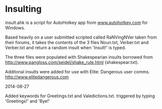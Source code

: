 Insulting
=========

insult.ahk is a script for AutoHotkey app from www.autohotkey.com for Windows.

Based heavily on a user submitted scripted called RaNVingNVer taken from their forums, it takes the contents of the 3 files Noun.txt, Verber.txt and Verber.txt and return a random insult when 'Insult!' is typed.

The three files were populated with Shakespearian insults borrowed from http://www.pangloss.com/seidel/shake_rule.html (shakespear.txt).

Additonal insults were added for use with Elite: Dangerous user comms. http://www.elitedangerous.com

2014-08-27

Added keywords for Greetings.txt and Valedictions.txt. triggered by typing 'Greetings!' and 'Bye!'